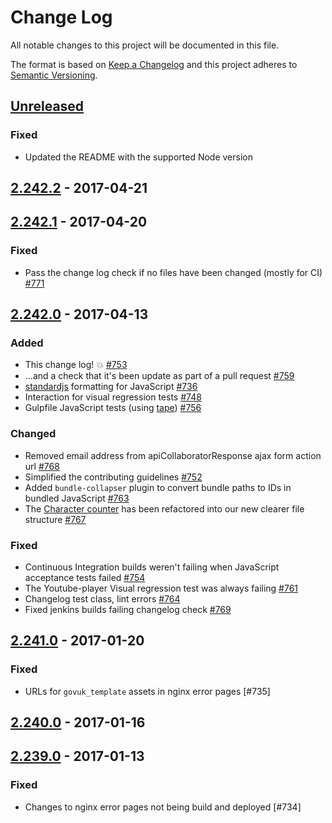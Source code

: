 # Change Log

All notable changes to this project will be documented in this file.

The format is based on [Keep a Changelog](http://keepachangelog.com/)
and this project adheres to [Semantic Versioning](http://semver.org/).

## [Unreleased]
### Fixed
- Updated the README with the supported Node version

## [2.242.2] - 2017-04-21
## [2.242.1] - 2017-04-20
### Fixed
- Pass the change log check if no files have been changed (mostly for CI) [#771](https://github.com/hmrc/assets-frontend/pull/771)

## [2.242.0] - 2017-04-13
### Added
- This change log! :boom: [#753](https://github.com/hmrc/assets-frontend/pull/753)
- ...and a check that it's been update as part of a pull request [#759](https://github.com/hmrc/assets-frontend/pull/759)
- [standardjs](http://standardjs.com) formatting for JavaScript [#736](https://github.com/hmrc/assets-frontend/pull/736)
- Interaction for visual regression tests [#748](https://github.com/hmrc/assets-frontend/pull/748)
- Gulpfile JavaScript tests (using [tape](https://www.npmjs.com/package/tape)) [#756](https://github.com/hmrc/assets-frontend/pull/756)

### Changed
- Removed email address from apiCollaboratorResponse ajax form action url [#768](https://github.com/hmrc/assets-frontend/pull/768)
- Simplified the contributing guidelines [#752](https://github.com/hmrc/assets-frontend/pull/752)
- Added `bundle-collapser` plugin to convert bundle paths to IDs in bundled JavaScript [#763](https://github.com/hmrc/assets-frontend/pull/763)
- The [Character counter](http://hmrc.github.io/assets-frontend/section-textarea-input.html#kssref-textarea-input-counter) has been refactored into our new clearer file structure [#767](https://github.com/hmrc/assets-frontend/pull/767)

### Fixed
- Continuous Integration builds weren't failing when JavaScript acceptance tests failed [#754](https://github.com/hmrc/assets-frontend/pull/754)
- The Youtube-player Visual regression test was always failing [#761](https://github.com/hmrc/assets-frontend/pull/761)
- Changelog test class, lint errors [#764](https://github.com/hmrc/assets-frontend/pull/764)
- Fixed jenkins builds failing changelog check [#769](https://github.com/hmrc/assets-frontend/pull/769)

## [2.241.0] - 2017-01-20
### Fixed
- URLs for `govuk_template` assets in nginx error pages [#735]

## [2.240.0] - 2017-01-16
## [2.239.0] - 2017-01-13
### Fixed
- Changes to nginx error pages not being build and deployed [#734]

[Unreleased]: https://github.com/hmrc/assets-frontend/compare/release/2.242.2...master
[2.242.2]: https://github.com/hmrc/assets-frontend/compare/release/2.242.1...release/2.242.2
[2.242.1]: https://github.com/hmrc/assets-frontend/compare/release/2.242.0...release/2.242.1
[2.242.0]: https://github.com/hmrc/assets-frontend/compare/release/2.241.0...release/2.242.0
[2.241.0]: https://github.com/hmrc/assets-frontend/compare/release/2.240.0...release/2.241.0
[2.240.0]: https://github.com/hmrc/assets-frontend/compare/release/2.239.0...release/2.240.0
[2.239.0]: https://github.com/hmrc/assets-frontend/compare/release/2.238.0...release/2.239.0
